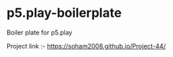 # p5.play-boilerplate
Boiler plate for p5.play

Project link :- https://soham2008.github.io/Project-44/
